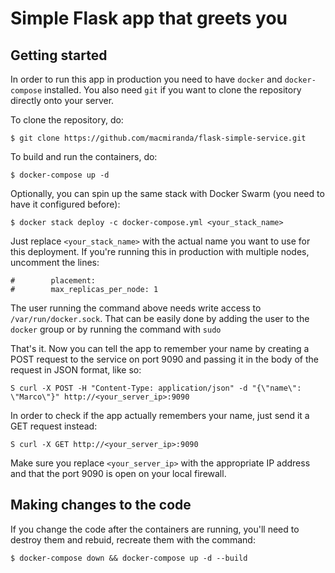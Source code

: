 # Simple Flask app that greets you

## Getting started

In order to run this app in production you need to have `docker` and `docker-compose` installed. You also need `git` if you want to clone the repository directly onto your server.

To clone the repository, do:

    $ git clone https://github.com/macmiranda/flask-simple-service.git

To build and run the containers, do:

    $ docker-compose up -d

Optionally, you can spin up the same stack with Docker Swarm (you need to have it configured before):

    $ docker stack deploy -c docker-compose.yml <your_stack_name>

Just replace `<your_stack_name>` with the actual name you want to use for this deployment. If you're running this in production with multiple nodes, uncomment the lines:

    #        placement:
    #        max_replicas_per_node: 1

The user running the command above needs write access to `/var/run/docker.sock`. That can be easily done by adding the user to the `docker` group or by running the command with `sudo`

That's it. Now you can tell the app to remember your name by creating a POST request to the service on port 9090 and passing it in the body of the request in JSON format, like so:

    S curl -X POST -H "Content-Type: application/json" -d "{\"name\": \"Marco\"}" http://<your_server_ip>:9090
    
In order to check if the app actually remembers your name, just send it a GET request instead:

    S curl -X GET http://<your_server_ip>:9090

Make sure you replace `<your_server_ip>` with the appropriate IP address and that the port 9090 is open on your local firewall.

## Making changes to the code

If you change the code after the containers are running, you'll need to destroy them and rebuid, recreate them with the command:

    $ docker-compose down && docker-compose up -d --build
